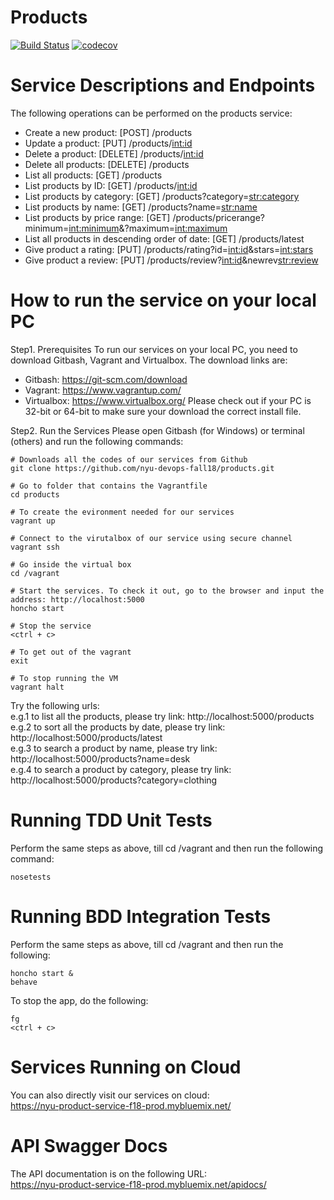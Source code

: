 # Products
[![Build Status](https://travis-ci.org/nyu-devops-fall18/products.svg?branch=master)](https://travis-ci.org/nyu-devops-fall18/products)
[![codecov](https://codecov.io/gh/nyu-devops-fall18/products/branch/master/graph/badge.svg)](https://codecov.io/gh/nyu-devops-fall18/products)

# Service Descriptions and Endpoints 
The following operations can be performed on the products service:
* Create a new product: [POST] /products
* Update a product: [PUT] /products/<int:id>
* Delete a product: [DELETE] /products/<int:id>
* Delete all products: [DELETE] /products
* List all products: [GET] /products
* List products by ID: [GET] /products/<int:id>
* List products by category: [GET] /products?category=<str:category>
* List products by name: [GET] /products?name=<str:name>
* List products by price range: [GET] /products/pricerange?minimum=<int:minimum>&?maximum=<int:maximum>
* List all products in descending order of date: [GET] /products/latest
* Give product a rating: [PUT] /products/rating?id=<int:id>&stars=<int:stars>
* Give product a review: [PUT] /products/review?<int:id>&newrev<str:review>

# How to run the service on your local PC
Step1. Prerequisites
To run our services on your local PC, you need to download Gitbash, Vagrant and Virtualbox. The download links are:
- Gitbash: https://git-scm.com/download
- Vagrant: https://www.vagrantup.com/
- Virtualbox: https://www.virtualbox.org/
Please check out if your PC is 32-bit or 64-bit to make sure your download the correct install file.

Step2. Run the Services
Please open Gitbash (for Windows) or terminal (others) and run the following commands:
```shell
# Downloads all the codes of our services from Github
git clone https://github.com/nyu-devops-fall18/products.git  

# Go to folder that contains the Vagrantfile
cd products     

# To create the evironment needed for our services
vagrant up

# Connect to the virutalbox of our service using secure channel
vagrant ssh

# Go inside the virtual box 
cd /vagrant

# Start the services. To check it out, go to the browser and input the address: http://localhost:5000
honcho start

# Stop the service
<ctrl + c>

# To get out of the vagrant
exit

# To stop running the VM
vagrant halt
```

Try the following urls: <br>
e.g.1 to list all the products, please try link: http://localhost:5000/products <br>
e.g.2 to sort all the products by date, please try link: http://localhost:5000/products/latest <br>
e.g.3 to search a product by name, please try link: http://localhost:5000/products?name=desk <br>
e.g.4 to search a product by category, please try link: http://localhost:5000/products?category=clothing <br>

# Running TDD Unit Tests
Perform the same steps as above, till cd /vagrant and then run the following command:
```shell
nosetests
```

# Running BDD Integration Tests
Perform the same steps as above, till cd /vagrant and then run the following:
```shell
honcho start &
behave
```
To stop the app, do the following:
```shell
fg
<ctrl + c>
```

# Services Running on Cloud
You can also directly visit our services on cloud: <br>
https://nyu-product-service-f18-prod.mybluemix.net/

# API Swagger Docs
The API documentation is on the following URL: <br>
https://nyu-product-service-f18-prod.mybluemix.net/apidocs/
